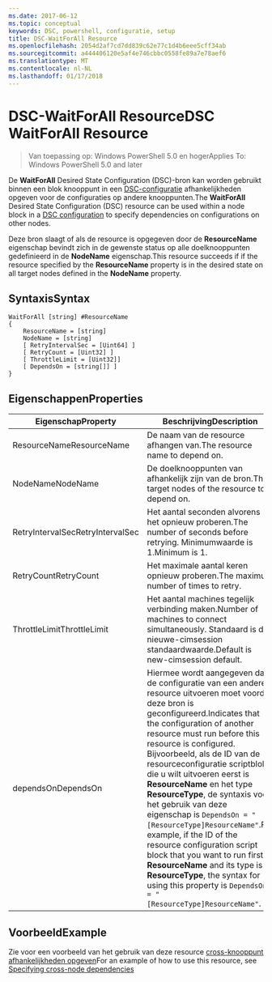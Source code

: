 ```yaml
---
ms.date: 2017-06-12
ms.topic: conceptual
keywords: DSC, powershell, configuratie, setup
title: DSC-WaitForAll Resource
ms.openlocfilehash: 2054d2af7cd7dd839c62e77c1d4b6eee5cff34ab
ms.sourcegitcommit: a444406120e5af4e746cbbc0558fe89a7e78aef6
ms.translationtype: MT
ms.contentlocale: nl-NL
ms.lasthandoff: 01/17/2018
---
```

# <a name="dsc-waitforall-resource"></a><span data-ttu-id="9076b-103">DSC-WaitForAll Resource</span><span class="sxs-lookup"><span data-stu-id="9076b-103">DSC WaitForAll Resource</span></span>

> <span data-ttu-id="9076b-104">Van toepassing op: Windows PowerShell 5.0 en hoger</span><span class="sxs-lookup"><span data-stu-id="9076b-104">Applies To: Windows PowerShell 5.0 and later</span></span>

<span data-ttu-id="9076b-105">De **WaitForAll** Desired State Configuration (DSC)-bron kan worden gebruikt binnen een blok knooppunt in een [DSC-configuratie](configurations.md) afhankelijkheden opgeven voor de configuraties op andere knooppunten.</span><span class="sxs-lookup"><span data-stu-id="9076b-105">The **WaitForAll** Desired State Configuration (DSC) resource can be used within a node block in a [DSC configuration](configurations.md) to specify dependencies on configurations on other nodes.</span></span>

<span data-ttu-id="9076b-106">Deze bron slaagt of als de resource is opgegeven door de **ResourceName** eigenschap bevindt zich in de gewenste status op alle doelknooppunten gedefinieerd in de **NodeName** eigenschap.</span><span class="sxs-lookup"><span data-stu-id="9076b-106">This resource succeeds if if the resource specified by the **ResourceName** property is in the desired state on all target nodes defined in the **NodeName** property.</span></span>


## <a name="syntax"></a><span data-ttu-id="9076b-107">Syntaxis</span><span class="sxs-lookup"><span data-stu-id="9076b-107">Syntax</span></span>

```
WaitForAll [string] #ResourceName
{
    ResourceName = [string]
    NodeName = [string]
    [ RetryIntervalSec = [Uint64] ]
    [ RetryCount = [Uint32] ] 
    [ ThrottleLimit = [Uint32]]
    [ DependsOn = [string[]] ]
}
```

## <a name="properties"></a><span data-ttu-id="9076b-108">Eigenschappen</span><span class="sxs-lookup"><span data-stu-id="9076b-108">Properties</span></span>

|  <span data-ttu-id="9076b-109">Eigenschap</span><span class="sxs-lookup"><span data-stu-id="9076b-109">Property</span></span>  |  <span data-ttu-id="9076b-110">Beschrijving</span><span class="sxs-lookup"><span data-stu-id="9076b-110">Description</span></span>   | 
|---|---| 
| <span data-ttu-id="9076b-111">ResourceName</span><span class="sxs-lookup"><span data-stu-id="9076b-111">ResourceName</span></span>| <span data-ttu-id="9076b-112">De naam van de resource afhangen van.</span><span class="sxs-lookup"><span data-stu-id="9076b-112">The resource name to depend on.</span></span>| 
| <span data-ttu-id="9076b-113">NodeName</span><span class="sxs-lookup"><span data-stu-id="9076b-113">NodeName</span></span>| <span data-ttu-id="9076b-114">De doelknooppunten van afhankelijk zijn van de bron.</span><span class="sxs-lookup"><span data-stu-id="9076b-114">The target nodes of the resource to depend on.</span></span>| 
| <span data-ttu-id="9076b-115">RetryIntervalSec</span><span class="sxs-lookup"><span data-stu-id="9076b-115">RetryIntervalSec</span></span>| <span data-ttu-id="9076b-116">Het aantal seconden alvorens het opnieuw proberen.</span><span class="sxs-lookup"><span data-stu-id="9076b-116">The number of seconds before retrying.</span></span> <span data-ttu-id="9076b-117">Minimumwaarde is 1.</span><span class="sxs-lookup"><span data-stu-id="9076b-117">Minimum is 1.</span></span>| 
| <span data-ttu-id="9076b-118">RetryCount</span><span class="sxs-lookup"><span data-stu-id="9076b-118">RetryCount</span></span>| <span data-ttu-id="9076b-119">Het maximale aantal keren opnieuw proberen.</span><span class="sxs-lookup"><span data-stu-id="9076b-119">The maximum number of times to retry.</span></span>| 
| <span data-ttu-id="9076b-120">ThrottleLimit</span><span class="sxs-lookup"><span data-stu-id="9076b-120">ThrottleLimit</span></span>| <span data-ttu-id="9076b-121">Het aantal machines tegelijk verbinding maken.</span><span class="sxs-lookup"><span data-stu-id="9076b-121">Number of machines to connect simultaneously.</span></span> <span data-ttu-id="9076b-122">Standaard is de nieuwe-cimsession standaardwaarde.</span><span class="sxs-lookup"><span data-stu-id="9076b-122">Default is new-cimsession default.</span></span>| 
| <span data-ttu-id="9076b-123">dependsOn</span><span class="sxs-lookup"><span data-stu-id="9076b-123">DependsOn</span></span> | <span data-ttu-id="9076b-124">Hiermee wordt aangegeven dat de configuratie van een andere resource uitvoeren moet voordat deze bron is geconfigureerd.</span><span class="sxs-lookup"><span data-stu-id="9076b-124">Indicates that the configuration of another resource must run before this resource is configured.</span></span> <span data-ttu-id="9076b-125">Bijvoorbeeld, als de ID van de resourceconfiguratie scriptblok die u wilt uitvoeren eerst is __ResourceName__ en het type __ResourceType__, de syntaxis voor het gebruik van deze eigenschap is `DependsOn = "[ResourceType]ResourceName"`.</span><span class="sxs-lookup"><span data-stu-id="9076b-125">For example, if the ID of the resource configuration script block that you want to run first is __ResourceName__ and its type is __ResourceType__, the syntax for using this property is `DependsOn = "[ResourceType]ResourceName"`.</span></span>|


## <a name="example"></a><span data-ttu-id="9076b-126">Voorbeeld</span><span class="sxs-lookup"><span data-stu-id="9076b-126">Example</span></span>

<span data-ttu-id="9076b-127">Zie voor een voorbeeld van het gebruik van deze resource [cross-knooppunt afhankelijkheden opgeven](crossNodeDependencies.md)</span><span class="sxs-lookup"><span data-stu-id="9076b-127">For an example of how to use this resource, see [Specifying cross-node dependencies](crossNodeDependencies.md)</span></span>


